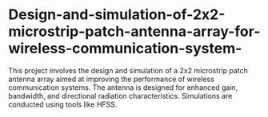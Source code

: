 # Design-and-simulation-of-2x2-microstrip-patch-antenna-array-for-wireless-communication-system-
This project involves the design and simulation of a 2x2 microstrip patch antenna array aimed at improving the performance of wireless communication systems. The antenna is designed for enhanced gain, bandwidth, and directional radiation characteristics. Simulations are conducted using tools like HFSS.
